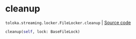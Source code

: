 # cleanup
`toloka.streaming.locker.FileLocker.cleanup` | [Source code](https://github.com/Toloka/toloka-kit/blob/v1.2.1/src/streaming/locker.py#L106)

```python
cleanup(self, lock: BaseFileLock)
```

